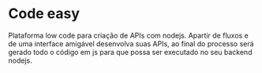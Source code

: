 # Code easy

Plataforma low code para criação de APIs com nodejs.
Apartir de fluxos e de uma interface amigável desenvolva suas APIs, ao final do processo será gerado todo o código em js para que possa ser executado no seu backend nodejs.
